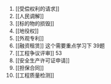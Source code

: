 1. [[受偿权利的请求]]
2. [[人民调解]]
3. [[标的物的损毁]]
4. [[地役权]]
5. [[外观专利]]
6. [[融资租赁]] 这个需要重点学习下  39题
7.  [[工程争议评审]] 53
8.  [[安全生产许可证申请]]
9.  [[担保合同]]
10.  [[工程质量检测]]